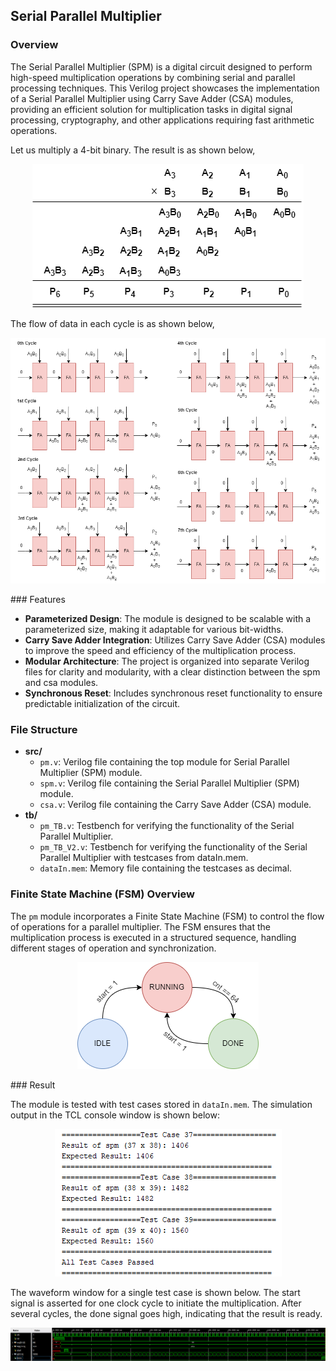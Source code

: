 ## Serial Parallel Multiplier

### Overview

The Serial Parallel Multiplier (SPM) is a digital circuit designed to perform high-speed multiplication operations by combining serial and parallel processing techniques. This Verilog project showcases the implementation of a Serial Parallel Multiplier using Carry Save Adder (CSA) modules, providing an efficient solution for multiplication tasks in digital signal processing, cryptography, and other applications requiring fast arithmetic operations.

Let us multiply a 4-bit binary. The result is as shown below,

<p align="center"> <img src="Figures/SPM_4bitMultiply.png" alt="4-bit Multiplicaton" /></p>
The flow of data in each cycle is as shown below,

<p align="center"> <img src="Figures/SPM_Explanation.png" alt="Data" /> </p>
### Features

- **Parameterized Design**: The module is designed to be scalable with a parameterized size, making it adaptable for various bit-widths.
- **Carry Save Adder Integration**: Utilizes Carry Save Adder (CSA) modules to improve the speed and efficiency of the multiplication process.
- **Modular Architecture**: The project is organized into separate Verilog files for clarity and modularity, with a clear distinction between the spm and csa modules.
- **Synchronous Reset**: Includes synchronous reset functionality to ensure predictable initialization of the circuit.
### File Structure

- **src/**
	- `pm.v`: Verilog file containing the top module for Serial Parallel Multiplier (SPM) module.
    - `spm.v`: Verilog file containing the Serial Parallel Multiplier (SPM) module.
    - `csa.v`: Verilog file containing the Carry Save Adder (CSA) module.
- **tb/**
    - `pm_TB.v`: Testbench for verifying the functionality of the Serial Parallel Multiplier.
    - `pm_TB_V2.v`: Testbench for verifying the functionality of the Serial Parallel Multiplier with testcases from dataIn.mem.
    - `dataIn.mem`: Memory file containing the testcases as decimal.

### Finite State Machine (FSM) Overview

The `pm` module incorporates a Finite State Machine (FSM) to control the flow of operations for a parallel multiplier. The FSM ensures that the multiplication process is executed in a structured sequence, handling different stages of operation and synchronization.

<p align="center"> <img src="Figures/SPM_FSM.png" alt="State Machine Diagram" /> </p>
### Result

The module is tested with test cases stored in `dataIn.mem`. The simulation output in the TCL console window is shown below:

<p align="center">
    <img src="Figures/ConsoleOutput.png" alt="State Machine Diagram" />
</p>

The waveform window for a single test case is shown below. The start signal is asserted for one clock cycle to initiate the multiplication. After several cycles, the done signal goes high, indicating that the result is ready.


<p align="center"> <img src="Figures/simulation.png" alt="State Machine Diagram" /> </p>
